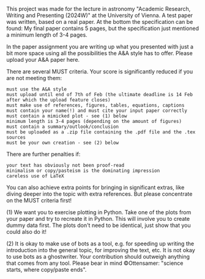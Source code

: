 This project was made for the lecture in astronomy "Academic Research, Writing and Presenting (2024W)" at the University of Vienna. A test paper was written, based on a real paper. At the bottom the specification can be found:
My final paper contains 5 pages, but the specification just mentioned a minimum length of 3-4 pages. 




In the paper assignment you are writing up what you presented with just a bit more space using all the possibilities the A&A style has to offer. Please upload your A&A paper here.

There are several MUST criteria. Your score is significantly reduced if you are not meeting them:

    must use the A&A style
    must upload until end of 7th of Feb (the ultimate deadline is 14 Feb after which the upload feature closes)
    must make use of references, figures, tables, equations, captions
    must contain your name(!) and must cite your input paper correctly
    must contain a mimicked plot - see (1) below
    minimum length is 3-4 pages (depending on the amount of figures)
    must contain a summary/outlook/conclusion
    must be uploaded as a .zip file containing the .pdf file and the .tex sources
    must be your own creation - see (2) below

 There are further penalties if:

    your text has obviously not been proof-read
    minimalism or copy/pasteism is the dominating impression
    careless use of LaTeX

You can also achieve extra points for bringing in significant extras, like diving deeper into the topic with extra references. But please concentrate on the MUST criteria first!

(1) We want you to exercise plotting in Python. Take one of the plots from your paper and try to recreate it in Python. This will involve you to create dummy data first. The plots don't need to be identical, just show that you could also do it!

(2) It is okay to make use of bots as a tool, e.g. for speeding up writing the introduction into the general topic, for improving the text, etc. It is not okay to use bots as a ghostwriter. Your contribution should outweigh anything that comes from any tool. Please bear in mind ©Ottensamer: "science starts, where copy/paste ends".
